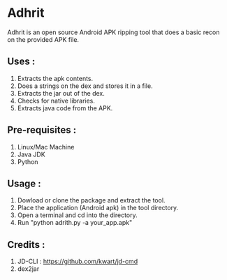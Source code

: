 # Adhrit
Adhrit is an open source Android APK ripping tool that does a basic recon on the provided APK file. 

## Uses :

1. Extracts the apk contents.
2. Does a strings on the dex and stores it in a file.
3. Extracts the jar out of the dex.
4. Checks for native libraries.
5. Extracts java code from the APK.

## Pre-requisites :

1. Linux/Mac Machine
2. Java JDK
3. Python

## Usage :

1. Dowload or clone the package and extract the tool.
2. Place the application (Android apk) in the tool directory. 
3. Open a terminal and cd into the directory.
4. Run "python adrith.py -a your_app.apk" 

## Credits :

1. JD-CLI   :  https://github.com/kwart/jd-cmd
2. dex2jar 
